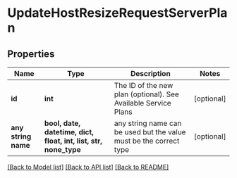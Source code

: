 # UpdateHostResizeRequestServerPlan


## Properties
Name | Type | Description | Notes
------------ | ------------- | ------------- | -------------
**id** | **int** | The ID of the new plan (optional). See Available Service Plans | [optional] 
**any string name** | **bool, date, datetime, dict, float, int, list, str, none_type** | any string name can be used but the value must be the correct type | [optional]

[[Back to Model list]](../README.md#documentation-for-models) [[Back to API list]](../README.md#documentation-for-api-endpoints) [[Back to README]](../README.md)



